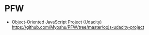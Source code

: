 # PFW

- Object-Oriented JavaScript Project (Udacity) https://github.com/Myoshu/PFW/tree/master/oojs-udacity-project